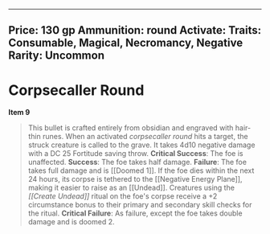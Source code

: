 
---
Price: 130 gp
Ammunition: round
Activate: 
Traits: Consumable, Magical, Necromancy, Negative
Rarity: Uncommon
---

# Corpsecaller Round

**Item 9**

> This bullet is crafted entirely from obsidian and engraved with hair-thin runes. When an activated *corpsecaller round* hits a target, the struck creature is called to the grave. It takes 4d10 negative damage with a DC 25 Fortitude saving throw.
**Critical Success**: The foe is unaffected.
**Success**: The foe takes half damage.
**Failure**: The foe takes full damage and is [[Doomed 1]]. If the foe dies within the next 24 hours, its corpse is tethered to the [[Negative Energy Plane]], making it easier to raise as an [[Undead]]. Creatures using the *[[Create Undead]]* ritual on the foe's corpse receive a +2 circumstance bonus to their primary and secondary skill checks for the ritual.
**Critical Failure**: As failure, except the foe takes double damage and is doomed 2.
